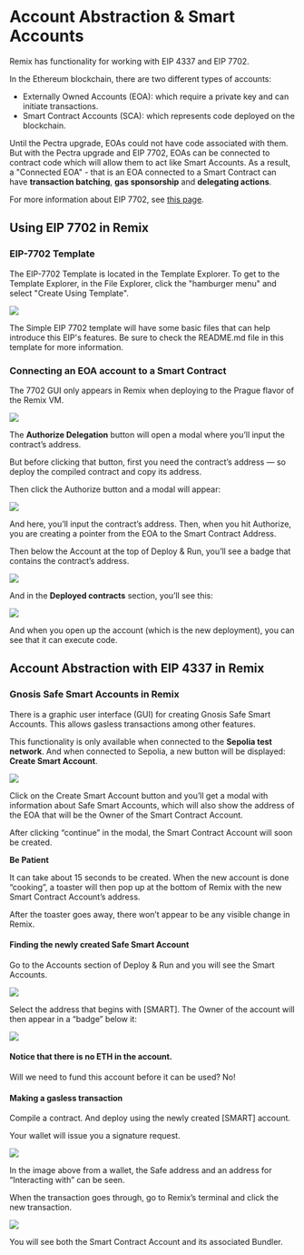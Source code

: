 Account Abstraction & Smart Accounts
====================================
Remix has functionality for working with EIP 4337 and EIP 7702.  

In the Ethereum blockchain, there are two different types of accounts:
- Externally Owned Accounts (EOA): which require a private key and can initiate transactions.
- Smart Contract Accounts (SCA): which represents code deployed on the blockchain.

Until the Pectra upgrade, EOAs could not have code associated with them.
But with the Pectra upgrade and EIP 7702, EOAs can be connected to contract code which will allow them to act like Smart Accounts.  As a result, a "Connected EOA" - that is an EOA connected to a Smart Contract can have **transaction batching**, **gas sponsorship** and **delegating actions**.  

For more information about EIP 7702, see [this page](https://eip7702.io).

## Using EIP 7702 in Remix
### EIP-7702 Template

The EIP-7702 Template is located in the Template Explorer. To get to the Template Explorer, in the File Explorer, click the "hamburger menu" and select "Create Using Template". 

![](images/a-aa-ws-template-7702.png)

The Simple EIP 7702 template will have some basic files that can help introduce this EIP's features.  Be sure to check the README.md file in this template for more information.

### Connecting an EOA account to a Smart Contract

The 7702 GUI only appears in Remix when deploying to the Prague flavor of the Remix VM.

![](images/a-aa-7702-vm-prague.png)

The **Authorize Delegation** button will open a modal where you’ll input the contract’s address.

But before clicking that button, first you need the contract’s address — so deploy the compiled contract and copy its address.

Then click the Authorize button and a modal will appear:

![](images/a-aa-7702-modal.png)

And here, you’ll input the contract’s address. Then, when you hit Authorize, you are creating a pointer from the EOA to the Smart Contract Address.

Then below the Account at the top of Deploy & Run, you’ll see a badge that contains the contract’s address.

![](images/a-aa-connection-badge.png)

And in the **Deployed contracts** section, you’ll see this:

![](images/a-aa-deployed-7702.png)

And when you open up the account (which is the new deployment), you can see that it can execute code. 

## Account Abstraction with EIP 4337 in Remix

### Gnosis Safe Smart Accounts in Remix
There is a graphic user interface (GUI) for creating Gnosis Safe Smart Accounts. This allows gasless transactions among other features. 

This functionality is only available when connected to the **Sepolia test network**.
And when connected to Sepolia, a new button will be displayed: **Create Smart Account**.

![](images/a-aa-gsa-create1.png)

Click on the Create Smart Account button and you’ll get a modal with information about Safe Smart Accounts, which will also show the address of the EOA that will be the Owner of the Smart Contract Account.

After clicking “continue” in the modal, the Smart Contract Account will soon be created.

**Be Patient**

It can take about 15 seconds to be created. When the new account is done “cooking”, a toaster will then pop up at the bottom of Remix with the new Smart Contract Account’s address.

After the toaster goes away, there won’t appear to be any visible change in Remix.

#### Finding the newly created Safe Smart Account

Go to the Accounts section of Deploy & Run and you will see the Smart Accounts.

![](images/a-aa-gnosis-smart-account1.png)

Select the address that begins with [SMART]. The Owner of the account will then appear in a “badge” below it:

![](images/a-aa-gssa-account-select.png)

#### Notice that there is no ETH in the account.

Will we need to fund this account before it can be used? No!

#### Making a gasless transaction

Compile a contract. And deploy using the newly created [SMART] account.

Your wallet will issue you a signature request.

![](images/a-aa-gssa-sig-request.png)

In the image above from a wallet, the Safe address and an address for “Interacting with” can be seen.

When the transaction goes through, go to Remix’s terminal and click the new transaction.

![](images/a-aa-gsa-log.png)

You will see both the Smart Contract Account and its associated Bundler.

